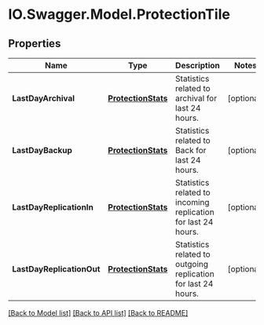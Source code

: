 # IO.Swagger.Model.ProtectionTile
## Properties

Name | Type | Description | Notes
------------ | ------------- | ------------- | -------------
**LastDayArchival** | [**ProtectionStats**](ProtectionStats.md) | Statistics related to archival for last 24 hours. | [optional] 
**LastDayBackup** | [**ProtectionStats**](ProtectionStats.md) | Statistics related to Back for last 24 hours. | [optional] 
**LastDayReplicationIn** | [**ProtectionStats**](ProtectionStats.md) | Statistics related to incoming replication for last 24 hours. | [optional] 
**LastDayReplicationOut** | [**ProtectionStats**](ProtectionStats.md) | Statistics related to outgoing replication for last 24 hours. | [optional] 

[[Back to Model list]](../README.md#documentation-for-models) [[Back to API list]](../README.md#documentation-for-api-endpoints) [[Back to README]](../README.md)

